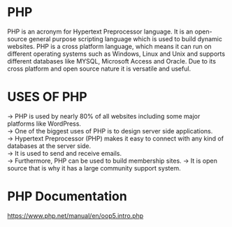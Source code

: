 # PHP

PHP is an acronym for Hypertext Preprocessor language.
It is an open-source general purpose scripting language which is used to build dynamic websites. 
PHP is a cross platform language, which means it can run on different operating systems such as
Windows, Linux and Unix and supports different databases like MYSQL, Microsoft Access and Oracle. 
Due to its cross platform and open source nature it is versatile and useful.

# USES OF PHP

-> PHP is used by nearly 80% of all websites including some major platforms like WordPress.  
-> One of the biggest uses of PHP is to design server side applications.  
-> Hypertext Preprocessor (PHP) makes it easy to connect with any kind of databases at the server side.  
-> It is used to send and receive emails.  
-> Furthermore, PHP can be used to build membership sites.
-> It is open source that is why it has a large community support system.

# PHP Documentation

https://www.php.net/manual/en/oop5.intro.php
